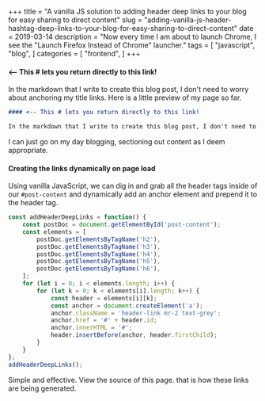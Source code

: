 +++
title = "A vanilla JS solution to adding header deep links to your blog for easy sharing to direct content"
slug = "adding-vanilla-js-header-hashtag-deep-links-to-your-blog-for-easy-sharing-to-direct-content"
date = 2019-03-14
description = "Now every time I am about to launch Chrome, I see the \"Launch Firefox Instead of Chrome\" launcher."
tags = [ 
    "javascript", 
    "blog", 
]
categories = [
    "frontend",
]
+++

#### <-- This # lets you return directly to this link!

In the markdown that I write to create this blog post, I don't need to worry about anchoring my title links. Here is a little preview of my page so far.

```markdown
#### <-- This # lets you return directly to this link!

In the markdown that I write to create this blog post, I don't need to worry about anchoring my title links. Here is a little preview of my page so far.

```

I can just go on my day blogging, sectioning out content as I deem appropriate.

#### Creating the links dynamically on page load

Using vanilla JavaScript, we can dig in and grab all the header tags inside of our `#post-content` and dynamically add an anchor element and prepend it to the header tag.

```javascript
const addHeaderDeepLinks = function() {
    const postDoc = document.getElementById('post-content');
    const elements = [
        postDoc.getElementsByTagName('h2'),
        postDoc.getElementsByTagName('h3'),
        postDoc.getElementsByTagName('h4'),
        postDoc.getElementsByTagName('h5'),
        postDoc.getElementsByTagName('h6'),
    ];
    for (let i = 0; i < elements.length; i++) {
        for (let k = 0; k < elements[i].length; k++) {
            const header = elements[i][k];
            const anchor = document.createElement('a');
            anchor.className = 'header-link mr-2 text-grey';
            anchor.href = '#' + header.id;
            anchor.innerHTML = '#';
            header.insertBefore(anchor, header.firstChild);
        }
    }
};
addHeaderDeepLinks();
```

Simple and effective. View the source of this page. that is how these links are being generated.
